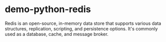 # demo-python-redis
Redis is an open-source, in-memory data store that supports various data structures, replication, scripting, and persistence options. It's commonly used as a database, cache, and message broker.
